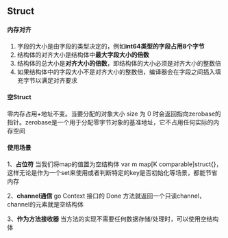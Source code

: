 ## Struct

#### 内存对齐

1. 字段的大小是由字段的类型决定的，例如**int64类型的字段占用8个字节**
2. 结构体的对齐大小是结构体中**最大字段大小的倍数**
3. 结构体的总大小是**对齐大小的倍数**，即结构体的大小必须是对齐大小的整数倍
4. 如果结构体中的字段大小不是对齐大小的整数倍，编译器会在字段之间插入填充字节以满足对齐要求



#### **空Struct**

零内存占用+地址不变。当要分配的对象大小 size 为 0 时会返回指向zerobase的指针。zerobase是一个用于分配零字节对象的基准地址，它不占用任何实际的内存空间



#### 使用场景

1、**占位符**
当我们将map的值置为空结构体 var m map[K comparable]struct{}，这样无论是作为一个set来使用或者判断特定的key是否初始化等场景，都能节省内存

2、**channel通信**
go Context 接口的 Done 方法就返回一个只读channel，channel的元素就是空结构体

3、**作为方法接收器**
当方法的实现不需要任何数据存储/处理时，可以使用空结构体